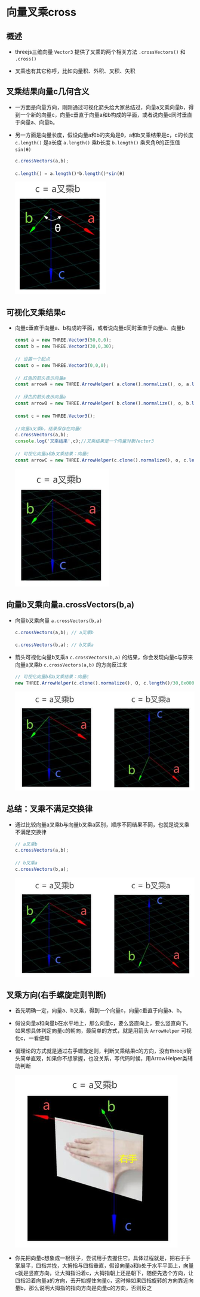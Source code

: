 # 向量叉乘cross

## 概述

+ threejs三维向量 `Vector3` 提供了叉乘的两个相关方法 `.crossVectors()` 和 `.cross()`

+ 叉乘也有其它称呼，比如向量积、外积、叉积、矢积

## 叉乘结果向量c几何含义

+ 一方面是向量方向，刚刚通过可视化箭头给大家总结过，向量a叉乘向量b，得到一个新的向量c，向量c垂直于向量a和b构成的平面，或者说向量c同时垂直于向量a、向量b。

+ 另一方面是向量长度，假设向量a和b的夹角是θ，a和b叉乘结果是c，c的长度 `c.length()` 是a长度 `a.length()` 乘b长度 `b.length()` 乘夹角θ的正弦值 `sin(θ)`

  ```js
  c.crossVectors(a,b);

  c.length() = a.length()*b.length()*sin(θ)
  ```

  ![向量ab叉乘夹角](images/向量ab叉乘夹角.png)

## 可视化叉乘结果c

+ 向量c垂直于向量a、b构成的平面，或者说向量c同时垂直于向量a、向量b

  ```js
  const a = new THREE.Vector3(50,0,0);
  const b = new THREE.Vector3(30,0,30);

  // 设置一个起点
  const o = new THREE.Vector3(0,0,0);

  // 红色的箭头表示向量a
  const arrowA = new THREE.ArrowHelper( a.clone().normalize(), o, a.length(), 0xff0000 );

  // 绿色的箭头表示向量a
  const arrowB = new THREE.ArrowHelper( b.clone().normalize(), o, b.length(), 0x00ff00 );

  const c = new THREE.Vector3();

  //向量a叉乘b，结果保存在向量c
  c.crossVectors(a,b);
  console.log('叉乘结果',c);//叉乘结果是一个向量对象Vector3

  // 可视化向量a和b叉乘结果：向量c
  const arrowC = new THREE.ArrowHelper(c.clone().normalize(), o, c.length()/30,0x0000ff);
  ```

  ![向量a乘b](images/向量a乘b.jpg)

## 向量b叉乘向量a.crossVectors(b,a)

+ 向量b叉乘向量 `a.crossVectors(b,a)`

  ```js
  c.crossVectors(a,b); // a叉乘b

  c.crossVectors(b,a); // b叉乘a
  ```

+ 箭头可视化向量b叉乘a `c.crossVectors(b,a)` 的结果，你会发现向量c与原来向量a叉乘b `c.crossVectors(a,b)` 的方向反过来

  ```js
  // 可视化向量b和a叉乘结果：向量c
  new THREE.ArrowHelper(c.clone().normalize(), O, c.length()/30,0x0000ff);
  ```

  ![向量b乘a](images/向量b乘a.jpg)

## 总结：叉乘不满足交换律

+ 通过比较向量a叉乘b与向量b叉乘a区别，顺序不同结果不同，也就是说叉乘不满足交换律

  ```js
  // a叉乘b
  c.crossVectors(a,b);

  // b叉乘a
  c.crossVectors(b,a);
  ```

  ![向量b乘a](images/向量b乘a.jpg)

## 叉乘方向(右手螺旋定则判断)

+ 首先明确一定，向量a、b叉乘，得到一个向量c，向量c垂直于向量a、b。

+ 假设向量a和向量b在水平地上，那么向量c，要么竖直向上，要么竖直向下。如果想具体判定向量c的朝向，最简单的方式，就是用箭头 `ArrowHelper` 可视化c，一看便知

+ 偏理论的方式就是通过右手螺旋定则，判断叉乘结果c的方向，没有threejs箭头简单直观，如果你不想掌握，也没关系，写代码时候，用ArrowHelper类辅助判断

  ![右手螺旋定则](images/右手螺旋定则.jpg)

+ 你先把向量c想象成一根筷子，尝试用手去握住它。具体过程就是，把右手手掌展平，四指并拢，大拇指与四指垂直，假设向量a和b处于水平平面上，向量c就是竖直方向，让大拇指沿着c，大拇指朝上还是朝下，随便先选个方向，让四指沿着向量a的方向，去开始握住向量c，这时候如果四指旋转的方向靠近向量b，那么说明大拇指的指向方向是向量c的方向，否则反之
